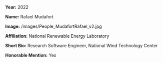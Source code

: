 **Year:** 2022

**Name:** Rafael Mudafort

**Image:** /images/People_MudafortRafael_v2.jpg

**Affiliation:** National Renewable Energy Laboratory

**Short Bio:** Research Software Engineer, National Wind Technology Center

**Honorable Mention:** Yes
